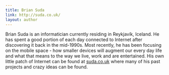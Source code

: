 ```yaml
---
title: Brian Suda
link: http://suda.co.uk/
layout: author
---
```

Brian Suda is an informatician currently residing in Reykjavík, Iceland. He has spent a good portion of each day connected to Internet after discovering it back in the mid-1990s. Most recently, he has been focusing on the mobile space - how smaller devices will augment our every day life and what that means to the way we live, work and are entertained. His own little patch of Internet can be found at [suda.co.uk](http://suda.co.uk) where many of his past projects and crazy ideas can be found.